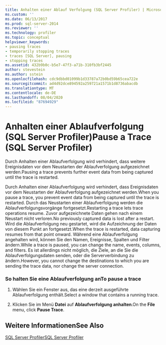 ```yaml
---
title: Anhalten einer Ablauf Verfolgung (SQL Server Profiler) | Microsoft-Dokumentation
ms.custom: ''
ms.date: 06/13/2017
ms.prod: sql-server-2014
ms.reviewer: ''
ms.technology: profiler
ms.topic: conceptual
helpviewer_keywords:
- pausing traces
- temporarily stopping traces
- traces [SQL Server], pausing
- stopping traces
ms.assetid: 432b9b0c-b5e7-47f3-a71b-310fb3bf2445
author: stevestein
ms.author: sstein
ms.openlocfilehash: cdc9dbbd01099b1d33787a72b0bd59b65cea722e
ms.sourcegitcommit: ad4d92dce894592a259721a1571b1d8736abacdb
ms.translationtype: MT
ms.contentlocale: de-DE
ms.lasthandoff: 08/04/2020
ms.locfileid: "87694929"
---
```

# <a name="pause-a-trace-sql-server-profiler"></a><span data-ttu-id="56dba-102">Anhalten einer Ablaufverfolgung (SQL Server Profiler)</span><span class="sxs-lookup"><span data-stu-id="56dba-102">Pause a Trace (SQL Server Profiler)</span></span>
  <span data-ttu-id="56dba-103">Durch Anhalten einer Ablaufverfolgung wird verhindert, dass weitere Ereignisdaten vor dem Neustarten der Ablaufverfolgung aufgezeichnet werden.</span><span class="sxs-lookup"><span data-stu-id="56dba-103">Pausing a trace prevents further event data from being captured until the trace is restarted.</span></span>  
  
 <span data-ttu-id="56dba-104">Durch Anhalten einer Ablaufverfolgung wird verhindert, dass Ereignisdaten vor dem Neustarten der Ablaufverfolgung aufgezeichnet werden.</span><span class="sxs-lookup"><span data-stu-id="56dba-104">When you pause a trace, you prevent event data from being captured until the trace is restarted.</span></span> <span data-ttu-id="56dba-105">Durch das Neustarten einer Ablaufverfolgung werden die Ablaufverfolgungsvorgänge fortgesetzt.</span><span class="sxs-lookup"><span data-stu-id="56dba-105">Restarting a trace lets trace operations resume.</span></span> <span data-ttu-id="56dba-106">Zuvor aufgezeichnete Daten gehen nach einem Neustart nicht verloren.</span><span class="sxs-lookup"><span data-stu-id="56dba-106">No previously captured data is lost after a restart.</span></span> <span data-ttu-id="56dba-107">Wird die Ablaufverfolgung neu gestartet, wird die Aufzeichnung der Daten von diesem Punkt an fortgesetzt.</span><span class="sxs-lookup"><span data-stu-id="56dba-107">When the trace is restarted, data capturing resumes from that point onward.</span></span> <span data-ttu-id="56dba-108">Während eine Ablaufverfolgung angehalten wird, können Sie den Namen, Ereignisse, Spalten und Filter ändern.</span><span class="sxs-lookup"><span data-stu-id="56dba-108">While a trace is paused, you can change the name, events, columns, and filters.</span></span> <span data-ttu-id="56dba-109">Es ist allerdings nicht möglich, die Ziele, an die Sie die Ablaufverfolgungsdaten senden, oder die Serververbindung zu ändern.</span><span class="sxs-lookup"><span data-stu-id="56dba-109">However, you cannot change the destinations to which you are sending the trace data, nor change the server connection.</span></span>  
  
### <a name="to-pause-a-trace"></a><span data-ttu-id="56dba-110">So halten Sie eine Ablaufverfolgung an</span><span class="sxs-lookup"><span data-stu-id="56dba-110">To pause a trace</span></span>  
  
1.  <span data-ttu-id="56dba-111">Wählen Sie ein Fenster aus, das eine derzeit ausgeführte Ablaufverfolgung enthält.</span><span class="sxs-lookup"><span data-stu-id="56dba-111">Select a window that contains a running trace.</span></span>  
  
2.  <span data-ttu-id="56dba-112">Klicken Sie im Menü **Datei** auf **Ablaufverfolgung anhalten**.</span><span class="sxs-lookup"><span data-stu-id="56dba-112">On the **File** menu, click **Pause Trace**.</span></span>  
  
## <a name="see-also"></a><span data-ttu-id="56dba-113">Weitere Informationen</span><span class="sxs-lookup"><span data-stu-id="56dba-113">See Also</span></span>  
 [<span data-ttu-id="56dba-114">SQL Server Profiler</span><span class="sxs-lookup"><span data-stu-id="56dba-114">SQL Server Profiler</span></span>](sql-server-profiler.md)  
  
  
